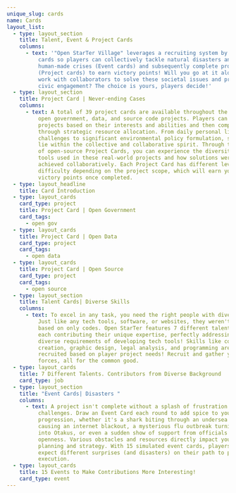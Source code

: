 ```yaml
---
unique_slug: cards
name: Cards
layout_list:
  - type: layout_section
    title: Talent, Event & Project Cards
    columns:
      - text: '"Open StarTer Village" leverages a recruiting system by using Talent
          cards so players can collectively tackle natural disasters and
          human-made crises (Event cards) and subsequently complete projects
          (Project cards) to earn victory points! Will you go at it alone or
          work with collaborators to solve these societal issues and promote
          civic engagement? The choice is yours, players decide!'
  - type: layout_section
    title: Project Card | Never-ending Cases
    columns:
      - text: A total of 39 project cards are available throughout the game, including
          open government, data, and source code projects. Players can choose
          projects based on their interests and abilities and then complete them
          through strategic resource allocation. From daily personal life
          challenges to significant environmental policy formulation, solutions
          lie within the collective and collaborative spirit. Through the design
          of open-source Project Cards, you can experience the diversity of tech
          tools used in these real-world projects and how solutions were
          achieved collaboratively. Each Project Card has different levels of
          difficulty depending on the project scope, which will earn you varying
          victory points once completed.
  - type: layout_headline
    title: Card Introduction
  - type: layout_cards
    card_type: project
    title: Project Card | Open Government
    card_tags:
      - open gov
  - type: layout_cards
    title: Project Card | Open Data
    card_type: project
    card_tags:
      - open data
  - type: layout_cards
    title: Project Card | Open Source
    card_type: project
    card_tags:
      - open source
  - type: layout_section
    title: Talent Cards| Diverse Skills
    columns:
      - text: To excel in any task, you need the right people with diverse skill sets!
          Just like any tech tools, software, or websites, they weren't made
          based on only codes. Open StarTer features 7 different talent cards,
          each contributing their unique expertise, perfectly addressing the
          diverse requirements of developing tech tools! Skills like content
          creation, graphic design, legal analysis, and programming are
          recruited based on player project needs! Recruit and gather your
          forces, all for the common good.
  - type: layout_cards
    title: 7 Different Talents. Contributors from Diverse Background
    card_type: job
  - type: layout_section
    title: "Event Cards| Disasters "
    columns:
      - text: A project isn't complete without a splash of frustration and some
          challenges. Draw an Event Card each round to add spice to your project
          progression, whether it's a shark biting through an undersea cable
          causing an internet blackout, a mysterious flu outbreak turning people
          into Otakus, or even a sudden show of support from officials for tech
          openness. Various obstacles and resources directly impact your
          planning and strategy. With 15 simulated event cards, players can
          expect different surprises (and disasters) on their path to project
          execution.
  - type: layout_cards
    title: 15 Events to Make Contributions More Interesting!
    card_type: event
---
```

